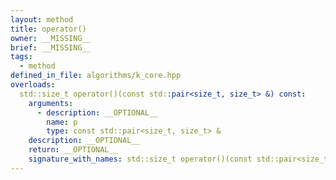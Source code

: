 ```yaml
---
layout: method
title: operator()
owner: __MISSING__
brief: __MISSING__
tags:
  - method
defined_in_file: algorithms/k_core.hpp
overloads:
  std::size_t operator()(const std::pair<size_t, size_t> &) const:
    arguments:
      - description: __OPTIONAL__
        name: p
        type: const std::pair<size_t, size_t> &
    description: __OPTIONAL__
    return: __OPTIONAL__
    signature_with_names: std::size_t operator()(const std::pair<size_t, size_t> & p) const
---
```

